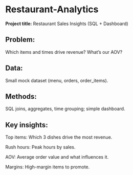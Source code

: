# Restaurant-Analytics

**Project title:** Restaurant Sales Insights (SQL + Dashboard)

## Problem: 
Which items and times drive revenue? What’s our AOV?

## Data: 
Small mock dataset (menu, orders, order_items).

## Methods: 
SQL joins, aggregates, time grouping; simple dashboard.

## Key insights:

Top items: Which 3 dishes drive the most revenue.

Rush hours: Peak hours by sales.

AOV: Average order value and what influences it.

Margins: High-margin items to promote.